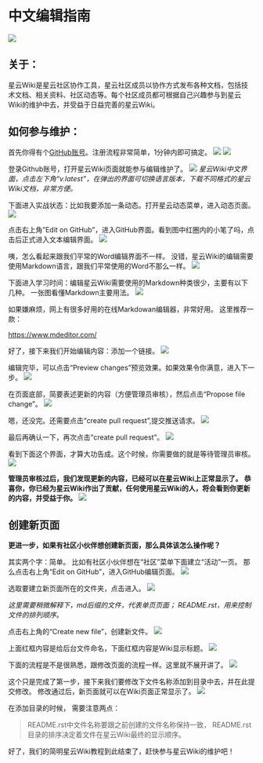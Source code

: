 # 中文编辑指南

![](https://blog.nebulas.io/wp-content/uploads/2018/12/medium-960x540.jpg)

## 关于：

星云Wiki是星云社区协作工具，星云社区成员以协作方式发布各种文档，包括技术文档、相关资料、社区动态等。每个社区成员都可根据自己兴趣参与到星云Wiki的维护中去，并受益于日益完善的星云Wiki。

## 如何参与维护：
首先你得有个[GitHub账号](https://github.com/)。注册流程非常简单，1分钟内即可搞定。
![](https://blog.nebulas.io/wp-content/uploads/2018/12/%E6%9B%BF%E6%8D%A21-1200x642.jpg)
![](https://blog.nebulas.io/wp-content/uploads/2018/12/P6-1200x579.jpg)



登录Github账号，打开星云Wiki页面就能参与编辑维护了。
![](https://blog.nebulas.io/wp-content/uploads/2018/12/P4-1200x586.jpg)
*星云Wiki中文界面，点击左下角“v.latest”，在弹出的界面可切换语言版本，下载不同格式的星云Wiki文档，非常方便。*



下面进入实战状态：比如我要添加一条动态。打开星云动态菜单，进入动态页面。
![](https://blog.nebulas.io/wp-content/uploads/2018/12/P7-1200x589.jpg)



点击右上角”Edit on GitHub”，进入GitHub界面。看到图中红圈内的小笔了吗，点击后正式进入文本编辑界面。
![](https://blog.nebulas.io/wp-content/uploads/2018/12/p8-1200x574.jpg)



咦，怎么看起来跟我们平常的Word编辑界面不一样。
没错，星云Wiki的编辑需要使用Markdown语言，跟我们平常使用的Word不那么一样。
![](https://blog.nebulas.io/wp-content/uploads/2018/12/P9-1200x566.jpg)


下面进入学习时间：编辑星云Wiki需要使用的Markdown种类很少，主要有以下几种。
一张图看懂Markdown主要用法。
![](https://blog.nebulas.io/wp-content/uploads/2018/12/%E6%9C%AA%E6%A0%87%E9%A2%98-1.png)


如果嫌麻烦，网上有很多好用的在线Markdowan编辑器，非常好用。
这里推荐一款：

https://www.mdeditor.com/

好了，接下来我们开始编辑内容：添加一个链接。
![](https://blog.nebulas.io/wp-content/uploads/2018/12/P10-1200x535.jpg)


编辑完毕，可以点击“Preview changes”预览效果。如果效果令你满意，进入下一步。
![](https://blog.nebulas.io/wp-content/uploads/2018/12/P11-1200x483.jpg)


在页面底部，简要表述更新的内容（方便管理员审核），然后点击“Propose file change”。
![](https://blog.nebulas.io/wp-content/uploads/2018/12/p13-1200x466.jpg)


嗯，还没完。还需要点击“create pull request”,提交推送请求。
![](https://blog.nebulas.io/wp-content/uploads/2018/12/p15-1200x551.jpg)


最后再确认一下，再次点击“create pull request”。
![](https://blog.nebulas.io/wp-content/uploads/2018/12/P17-1200x723.jpg)


看到下面这个界面，才算大功告成。这个时候，你需要做的就是等待管理员审核。
![](https://blog.nebulas.io/wp-content/uploads/2018/12/P18-1200x507.jpg)


**管理员审核过后，我们发现更新的内容，已经可以在星云Wiki上正常显示了。**
**恭喜你，你已经为星云Wiki作出了贡献，任何使用星云Wiki的人，将会看到你更新的内容，并受益于你。**
![](https://blog.nebulas.io/wp-content/uploads/2018/12/p20-1200x467.jpg)


## 创建新页面
**更进一步，如果有社区小伙伴想创建新页面，那么具体该怎么操作呢？**


其实两个字：简单。
比如有社区小伙伴想在“社区”菜单下面建立“活动”一页。
那么点击右上角“Edit on GitHub”，进入GitHub编辑页面。
![](https://blog.nebulas.io/wp-content/uploads/2018/12/P21-1200x521.jpg)


选取要建立新页面所在的文件夹，点击进入。
![](https://blog.nebulas.io/wp-content/uploads/2018/12/P22-1200x582.jpg)


*这里需要稍微解释下，md后缀的文件，代表单页页面；*
*README.rst，用来控制文件的排列顺序。*


点击右上角的“Create new file”，创建新文件。
![](https://blog.nebulas.io/wp-content/uploads/2018/12/P23-1200x457.jpg)


上面红框内容是给后台文件命名，下面红框内容是Wiki显示标题。
![](https://blog.nebulas.io/wp-content/uploads/2018/12/P24-1200x483.jpg)


下面的流程是不是很熟悉，跟修改页面的流程一样。这里就不展开讲了。
![](https://blog.nebulas.io/wp-content/uploads/2018/12/P25-1200x453.jpg)


这个只是完成了第一步，接下来我们要修改下文件名称添加到目录中去，并在此提交修改。
修改通过后，新页面就可以在Wiki页面正常显示了。
![](https://blog.nebulas.io/wp-content/uploads/2018/12/P29-1200x472.jpg)


在添加目录的时候，
需要注意两点：
>README.rst中文件名称要跟之前创建的文件名称保持一致，
>README.rst目录的排序决定着文件在星云Wiki最终的显示顺序。

好了，我们的简明星云Wiki教程到此结束了，赶快参与星云Wiki的维护吧！












